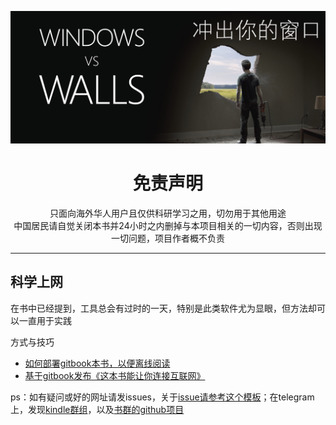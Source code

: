 ![](Test/冲出你的窗口.png)
<h1 align="center"> 免责声明 </h1>

<p align="center">
只面向海外华人用户且仅供科研学习之用，切勿用于其他用途
<br>
中国居民请自觉关闭本书并24小时之内删掉与本项目相关的一切内容，否则出现一切问题，项目作者概不负责
</p>
<hr>

## 科学上网

在书中已经提到，工具总会有过时的一天，特别是此类软件尤为显眼，但方法却可以一直用于实践

方式与技巧

* [如何部署gitbook本书，以便离线阅读](https://github.com/loremwalker/fq-book/tree/gh-pages)
* [基于gitbook发布《这本书能让你连接互联网》](http://loremwalker.github.io/fq-book)

ps：如有疑问或好的网址请发issues，关于[issue请参考这个模板](https://github.com/loremwalker/WebSiteUseful/blob/master/ISSUE_TEMPLATE.md)；在telegram上，发现[kindle群组](https://t.me/zebook)，以及[书群的github项目](https://github.com/zebook/zebook)

<!--
## 政治敏感

关于墙作的恶实在太多了，懒得再说了，注释算了，看着实在不和谐，面对一个无下限的光伟正还能说什么呢？

GFW

[防火长城-维基百科](https://zh.wikipedia.org/wiki/%E9%98%B2%E7%81%AB%E9%95%BF%E5%9F%8E)

BBC新闻

[普京利用中国防火墙技术控制俄罗斯网络](http://www.bbc.com/zhongwen/simp/china/2016/11/161129_russia_china_internet)

知识讨论

<s>[知乎：VPN与DNS 有什么联系？有什么区别？](https://www.zhihu.com/question/37647950)</s>

github管理员删除公告

[中国互联网协会要求github删除相关政治人物信息](https://github.com/github/gov-takedowns/blob/78775b09e64d85f08547287cab204b48b2491192/China/2016/2016-06-08-programthink-zhao.md)
-->

